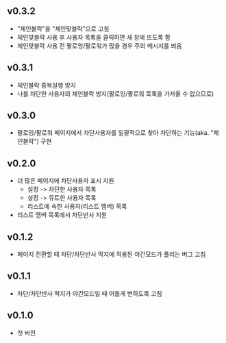 v0.3.2
-----
- "체인블락"을 "체인맞블락"으로 고침
- 체인맞블락 사용 후 사용자 목록을 클릭하면 새 창에 뜨도록 함 
- 체인맞블락 사용 전 팔로잉/팔로워가 많을 경우 주의 메시지를 띄움

v0.3.1
-----
- 체인블락 중복실행 방지
- 나를 차단한 사용자의 체인블락 방지(팔로잉/팔로워 목록을 가져올 수 없으므로)

v0.3.0
-----
- 팔로잉/팔로워 페이지에서 차단사용자를 일괄적으로 찾아 차단하는 기능(aka. "체인블락") 구현

v0.2.0
-----
- 더 많은 페이지에 차단사용자 표시 지원
  - 설정 -> 차단한 사용자 목록
  - 설정 -> 뮤트한 사용자 목록
  - 리스트에 속한 사용자(리스트 멤버) 목록
- 리스트 멤버 목록에서 차단반사 지원

v0.1.2
-----
- 페이지 전환할 때 차단/차단반사 딱지에 적용된 야간모드가 풀리는 버그 고침

v0.1.1
-----
- 차단/차단반사 딱지가 야간모드일 때 어둡게 변하도록 고침

v0.1.0
-----
- 첫 버전
